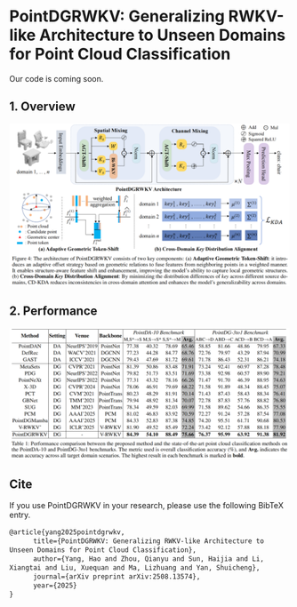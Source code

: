 # PointDGRWKV: Generalizing RWKV-like Architecture to Unseen Domains for Point Cloud Classification

Our code is coming soon.

## 1. Overview

![overview](fig/overview.png)

## 2. Performance

![performance](fig/performance.png)

## Cite

If you use PointDGRWKV in your research, please use the following BibTeX entry.

```
@article{yang2025pointdgrwkv,
      title={PointDGRWKV: Generalizing RWKV-like Architecture to Unseen Domains for Point Cloud Classification}, 
      author={Yang, Hao and Zhou, Qianyu and Sun, Haijia and Li, Xiangtai and Liu, Xuequan and Ma, Lizhuang and Yan, Shuicheng},
      journal={arXiv preprint arXiv:2508.13574},
      year={2025}
}
```



